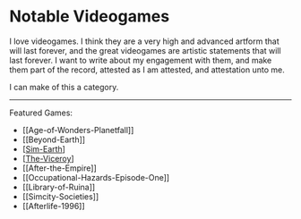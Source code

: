 # Notable Videogames

I love videogames.  I think they are a very high and advanced artform that will last forever, and the great videogames are artistic statements that will last forever.  I want to write about my engagement with them, and make them part of the record, attested as I am attested, and attestation unto me.

I can make of this a category.

---

Featured Games:
 * [[Age-of-Wonders-Planetfall]]
 * [[Beyond-Earth]]
 * [[Sim-Earth]]
 * [[The-Viceroy]]
 * [[After-the-Empire]]
 * [[Occupational-Hazards-Episode-One]]
 * [[Library-of-Ruina]]
 * [[Simcity-Societies]]
 * [[Afterlife-1996]]

[//begin]: # "Autogenerated link references for markdown compatibility"
[Sim-Earth]: Sim-Earth.md "Sim-Earth"
[The-Viceroy]: The-Viceroy.md "The-Viceroy"
[//end]: # "Autogenerated link references"